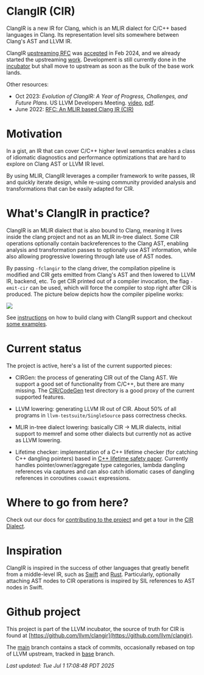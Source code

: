 # ClangIR (CIR)

ClangIR is a new IR for Clang, which is an MLIR dialect for C/C++ based
languages in Clang. Its representation level sits somewhere between
Clang's AST and LLVM IR.

ClangIR [upstreaming
RFC](https://discourse.llvm.org/t/rfc-upstreaming-clangir/76587) was
[accepted](https://discourse.llvm.org/t/rfc-upstreaming-clangir/76587/46?u=bcardosolopes)
in Feb 2024, and we already started the upstreaming
[work](https://github.com/llvm/llvm-project/labels/ClangIR). Development is
still currently done in the [incubator](https://github.com/llvm/clangir) but
shall move to upstream as soon as the bulk of the base work lands.

Other resources:

- Oct 2023: *Evolution of ClangIR: A Year of Progress, Challenges, and Future Plans*. US LLVM Developers Meeting. [video](https://www.youtube.com/watch?v=XNOPO3ogdfQ), [pdf](http://brunocardoso.cc/resources/2023-LLVMDevMtgClangIR.pdf).
- June 2022: [RFC: An MLIR based Clang IR (CIR)](https://discourse.llvm.org/t/rfc-an-mlir-based-clang-ir-cir/63319)

# Motivation

In a gist, an IR that can cover C/C++ higher level semantics enables a class of
idiomatic diagnostics and performance optimizations that are hard to
explore on Clang AST or LLVM IR level.

By using MLIR, ClangIR leverages a compiler framework to write passes, IR and quickly
iterate design, while re-using community provided analysis and transformations that can
be easily adapted for CIR.

# What's ClangIR in practice?

ClangIR is an MLIR dialect that is also bound to Clang, meaning it lives inside
the clang project and not as an MLIR in-tree dialect. Some CIR operations
optionally contain backreferences to the Clang AST, enabling analysis and
transformation passes to optionally use AST information, while also allowing
progressive lowering through late use of AST nodes.

By passing `-fclangir` to the clang driver, the compilation pipeline is
modified and CIR gets emitted from Clang's AST and then lowered to LLVM IR,
backend, etc. To get CIR printed out of a compiler invocation, the flag
`-emit-cir` can be used, which will force the compiler to stop right after CIR
is produced. The picture below depicts how the compiler pipeline works:

![](/Images/2024-Jan-Pipeline.png)

See
[instructions](https://llvm.github.io/clangir/GettingStarted/build-install.html)
on how to build clang with ClangIR support and checkout [some
examples](https://llvm.github.io/clangir/GettingStarted/examples.html). 

# Current status

The project is active, here's a list of the current supported pieces:

- CIRGen: the process of generating CIR out of the Clang AST. We support a good
set of functionality from C/C++, but there are many missing. The
[CIR/CodeGen](https://github.com/llvm/clangir/tree/main/clang/test/CIR/CodeGen)
test directory is a good proxy of the current supported features.

- LLVM lowering: generating LLVM IR out of CIR. About 50% of all programs in
`llvm-testsuite/SingleSource` pass correctness checks.

- MLIR in-tree dialect lowering: basically CIR -> MLIR dialects, initial
support to memref and some other dialects but currently not as active as LLVM
lowering.

- Lifetime checker: implementation of a C++ lifetime checker (for catching C++
dangling pointers) based in [C++ lifetime safety
paper](https://www.open-std.org/jtc1/sc22/wg21/docs/papers/2019/p1179r1.pdf).
Currently handles pointer/owner/aggregate type categories, lambda dangling
references via captures and can also catch idiomatic cases of dangling
references in coroutines `coawait` expressions.

# Where to go from here?

Check out our docs for [contributing to the
project](https://llvm.github.io/clangir/GettingStarted/contrib.html) and get a
tour in the [CIR Dialect](https://llvm.github.io/clangir/Dialect/).

# Inspiration

ClangIR is inspired in the success of other languages that greatly benefit from
a middle-level IR, such as
[Swift](https://apple-swift.readthedocs.io/en/latest/SIL.html) and
[Rust](https://rustc-dev-guide.rust-lang.org/mir/index.html). Particularly,
optionally attaching AST nodes to CIR operations is inspired by SIL references
to AST nodes in Swift.

# Github project

This project is part of the LLVM incubator, the source of truth for CIR is found at
[https://github.com/llvm/clangir](https://github.com/llvm/clangir).

The [main](https://github.com/facebookincubator/clangir/tree/main) branch
contains a stack of commits, occasionally rebased on top of LLVM upstream,
tracked in
[base](https://github.com/llvm/clangir/tree/base)
branch.

<!---
On vim use ":r!date"
-->

*Last updated: Tue Jul  1 17:08:48 PDT 2025*

